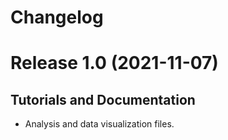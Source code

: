 # Changelog

# Release 1.0 (2021-11-07)

## Tutorials and Documentation

- Analysis and data visualization files.
